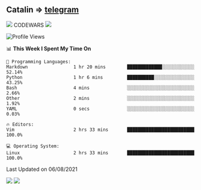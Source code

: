 ## Catalin => [telegram](https://t.me/catalinhimself) 
![](https://www.codewars.com/users/Catalinhimself/badges/micro) CODEWARS
![](https://github.com/Catalinhimself/Catalinhimself/blob/main/Sakura_Nene_CPP.jpg)

<!--START_SECTION:waka-->
![Profile Views](http://img.shields.io/badge/Profile%20Views-0-blue)

📊 **This Week I Spent My Time On** 

```text
💬 Programming Languages: 
Markdown                 1 hr 20 mins        █████████████░░░░░░░░░░░░   52.14% 
Python                   1 hr 6 mins         ██████████░░░░░░░░░░░░░░░   43.25% 
Bash                     4 mins              ░░░░░░░░░░░░░░░░░░░░░░░░░   2.66% 
Other                    2 mins              ░░░░░░░░░░░░░░░░░░░░░░░░░   1.92% 
YAML                     0 secs              ░░░░░░░░░░░░░░░░░░░░░░░░░   0.03%

🔥 Editors: 
Vim                      2 hrs 33 mins       █████████████████████████   100.0%

💻 Operating System: 
Linux                    2 hrs 33 mins       █████████████████████████   100.0%

```


 Last Updated on 06/08/2021
<!--END_SECTION:waka-->

![](https://github-readme-stats.vercel.app/api?username=catalinhimself&count_private=true&show_icons=true&theme=calm)
![](https://github-readme-stats.vercel.app/api/wakatime?username=catalinhimself&theme=calm)

  


